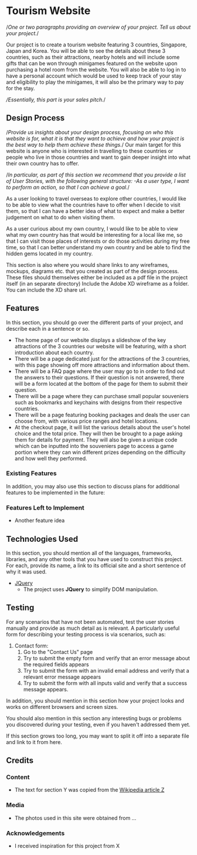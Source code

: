 # Tourism Website

/*One or two paragraphs providing an overview of your project. Tell us about your project.*/

Our project is to create a tourism website featuring 3 countries, Singapore, Japan and Korea. You will be able to see the details about these 3 countries, such as their attractions, nearby hotels and will include some gifts that can be won through minigames featured on the website upon purchasing a hotel room from the website. You will also be able to log in to have a personal account which would be used to keep track of your stay and eligibility to play the minigames, it will also be the primary way to pay for the stay.

*/Essentially, this part is your sales pitch.*/
 
## Design Process
 
/*Provide us insights about your design process, focusing on who this website is for, what it is that they want to achieve and how your project is the best way to help them achieve these things.*/
Our main target for this website is anyone who is interested in travelling to these countries or people who live in those countries and want to gain deeper insight into what their own country has to offer.

/*In particular, as part of this section we recommend that you provide a list of User Stories, with the following general structure:
-As a user type, I want to perform an action, so that I can achieve a goal.*/

As a user looking to travel overseas to explore other countries, I would like to be able to view what the countries have to offer when I decide to visit them, so that I can have a better idea of what to expect and make a better judgement on what to do when visiting them.

As a user curious about my own country, I would like to be able to view what my own country has that would be interesting for a local like me, so that I can visit those places of interests or do those activities during my free time, so that I can better understand my own country and be able to find the hidden gems located in my country.

This section is also where you would share links to any wireframes, mockups, diagrams etc. that you created as part of the design process. 
These files should themselves either be included as a pdf file in the project itself (in an separate directory)
Include the Adobe XD wireframe as a folder. You can include the XD share url. 

## Features

In this section, you should go over the different parts of your project, and describe each in a sentence or so.
- The home page of our website displays a slideshow of the key attractions of the 3 countries our website will be featuring, with a short introduction about each country.
- There will be a page dedicated just for the attractions of the 3 countries, with this page showing off more attractions and information about them.
- There will be a FAQ page where the user may go to in order to find out the answers to their questions. If their question is not answered, there will be a form located at the bottom of the page for them to submit their question.
- There will be a page where they can purchase small popular souveniers such as bookmarks and keychains with designs from their respective countries.
- There will be a page featuring booking packages and deals the user can choose from, with various price ranges and hotel locations.
- At the checkout page, it will list the various details about the user's hotel choice and the total price. They will then be brought to a page asking them for details for payment. They will also be given a unique code which can be inputted into the souveniers page to access a game portion where they can win different prizes depending on the difficulty and how well they performed.
 
### Existing Features


In addition, you may also use this section to discuss plans for additional features to be implemented in the future:

### Features Left to Implement
- Another feature idea

## Technologies Used

In this section, you should mention all of the languages, frameworks, libraries, and any other tools that you have used to construct this project. For each, provide its name, a link to its official site and a short sentence of why it was used.

- [JQuery](https://jquery.com)
    - The project uses **JQuery** to simplify DOM manipulation.


## Testing

For any scenarios that have not been automated, test the user stories manually and provide as much detail as is relevant. A particularly useful form for describing your testing process is via scenarios, such as:

1. Contact form:
    1. Go to the "Contact Us" page
    2. Try to submit the empty form and verify that an error message about the required fields appears
    3. Try to submit the form with an invalid email address and verify that a relevant error message appears
    4. Try to submit the form with all inputs valid and verify that a success message appears.

In addition, you should mention in this section how your project looks and works on different browsers and screen sizes.

You should also mention in this section any interesting bugs or problems you discovered during your testing, even if you haven't addressed them yet.

If this section grows too long, you may want to split it off into a separate file and link to it from here.

## Credits

### Content
- The text for section Y was copied from the [Wikipedia article Z](https://en.wikipedia.org/wiki/Z)

### Media
- The photos used in this site were obtained from ...

### Acknowledgements

- I received inspiration for this project from X
